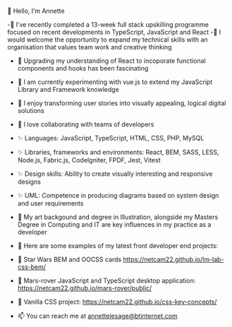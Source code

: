 👋 Hello, I’m Annette
 
-💞️ I’ve recently completed a 13-week full stack upskilling programme focused on recent developments in TypeScript, JavaScript and React
-💞️ I would welcome the opportunity to expand my technical skills with an organisation that values team work and creative thinking
   
- 👀 Upgrading my understanding of React to incoporate functional components and hooks has been fascinating
- 👀 I am currently experimenting with vue.js to extend my JavaScript Library and Framework knowledge
 
- 🌱 I enjoy transforming user stories into visually appealing, logical digital solutions
- 🌱 I love collaborating with teams of developers
 
- ✨ Languages: JavaScript, TypeScript,  HTML, CSS, PHP, MySQL
- ✨ Libraries, frameworks and environments:  React, BEM, SASS, LESS, Node.js, Fabric.js, CodeIgniter, FPDF, Jest, Vitest
- ✨ Design skills: Ability to create visually interesting and responsive designs
- ✨ UML: Competence in producing diagrams based on system design and user requirements

-  👋 My art backgound and degree in Illustration, alongside my Masters Degree in Computing and IT are key influences in my practice as a developer

-  👋 Here are some examples of my latest front developer end projects:

- 🚀 Star Wars BEM and OOCSS cards https://netcam22.github.io/lm-lab-css-bem/
 
- 🚀 Mars-rover JavaScript and TypeScript desktop application: https://netcam22.github.io/mars-rover/public/

- 👀 Vanilla CSS project: https://netcam22.github.io/css-key-concepts/

- 📫 You can reach me at annettelesage@btinternet.com

<!---
netcam22/netcam22 is a ✨ special ✨ repository because its `README.md` (this file) appears on your GitHub profile.
You can click the Preview link to take a look at your changes.
--->
